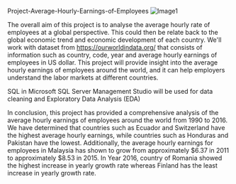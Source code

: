 Project-Average-Hourly-Earnings-of-Employees
![Image1](https://user-images.githubusercontent.com/122255738/220276420-564f6289-e3e9-4101-8178-f57e879d19a1.png)

The overall aim of this project is to analyse the average hourly rate of employees at a global perspective. This could then be relate back to the global economic trend and economic development of each country. We'll work with dataset from https://ourworldindata.org/ that consists of information such as country, code, year and average hourly earnings of employees in US dollar. This project will provide insight into the average hourly earnings of employees around the world, and it can help employers understand the labor markets at different countries.

SQL in Microsoft SQL Server Management Studio will be used for data cleaning and Exploratory Data Analysis (EDA)


In conclusion, this project has provided a comprehensive analysis of the average hourly earnings of employees around the world from 1990 to 2016. We have determined that countries such as Ecuador and Switzerland have the highest average hourly earnings, while countries such as Honduras and Pakistan have the lowest. Additionally, the average hourly earnings for employees in Malaysia has shown to grow from approximately $6.37 in 2011 to approximately $8.53 in 2015. In Year 2016, country of Romania showed the highest increase in yearly growth rate whereas Finland has the least increase in yearly growth rate. 
